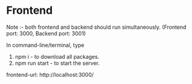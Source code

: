 # Frontend

Note :- both frontend and backend should run simultaneously. (Frontend port: 3000, Backend port: 3001)

In command-line/terminal, type

1. npm i - to download all packages.
2. npm run start - to start the server.

frontend-url: http://localhost:3000/
